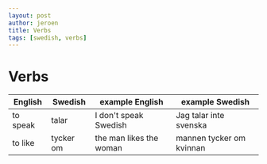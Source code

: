 ```yaml
---
layout: post
author: jeroen
title: Verbs
tags: [swedish, verbs]
---
```

# Verbs

| English | Swedish | example English | example Swedish |
| ------- | ------- | --------------- | --------------- |
| to speak | talar | I don't speak Swedish | Jag talar inte svenska |
| to like | tycker om | the man likes the woman | mannen tycker om kvinnan |
